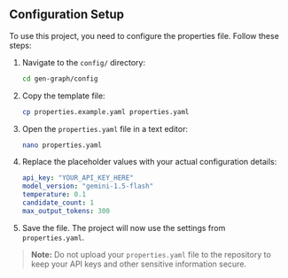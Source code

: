 ## Configuration Setup

To use this project, you need to configure the properties file. Follow these steps:

1. Navigate to the `config/` directory:
   ```bash
   cd gen-graph/config
   ```

2. Copy the template file:
   ```bash
   cp properties.example.yaml properties.yaml
   ```

3. Open the `properties.yaml` file in a text editor:
   ```bash
   nano properties.yaml
   ```

4. Replace the placeholder values with your actual configuration details:
   ```yaml
   api_key: "YOUR_API_KEY_HERE"
   model_version: "gemini-1.5-flash"
   temperature: 0.1
   candidate_count: 1
   max_output_tokens: 300
   ```

5. Save the file. The project will now use the settings from `properties.yaml`.

> **Note:** Do not upload your `properties.yaml` file to the repository to keep your API keys and other sensitive information secure.